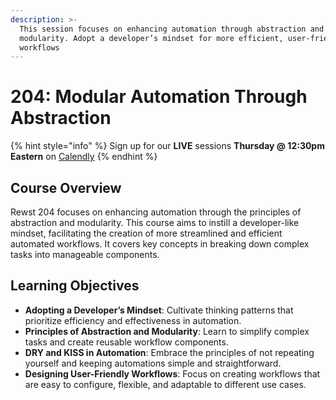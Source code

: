 ```yaml
---
description: >-
  This session focuses on enhancing automation through abstraction and
  modularity. Adopt a developer’s mindset for more efficient, user-friendly
  workflows
---
```


# 204: Modular Automation Through Abstraction

{% hint style="info" %}
Sign up for our **LIVE** sessions **Thursday @ 12:30pm** **Eastern** on [Calendly](https://calendly.com/cluck-u/rewst-204)
{% endhint %}

## **Course Overview**

Rewst 204 focuses on enhancing automation through the principles of abstraction and modularity. This course aims to instill a developer-like mindset, facilitating the creation of more streamlined and efficient automated workflows. It covers key concepts in breaking down complex tasks into manageable components.

## **Learning Objectives**

* **Adopting a Developer’s Mindset**: Cultivate thinking patterns that prioritize efficiency and effectiveness in automation.
* **Principles of Abstraction and Modularity**: Learn to simplify complex tasks and create reusable workflow components.
* **DRY and KISS in Automation**: Embrace the principles of not repeating yourself and keeping automations simple and straightforward.
* **Designing User-Friendly Workflows**: Focus on creating workflows that are easy to configure, flexible, and adaptable to different use cases.
